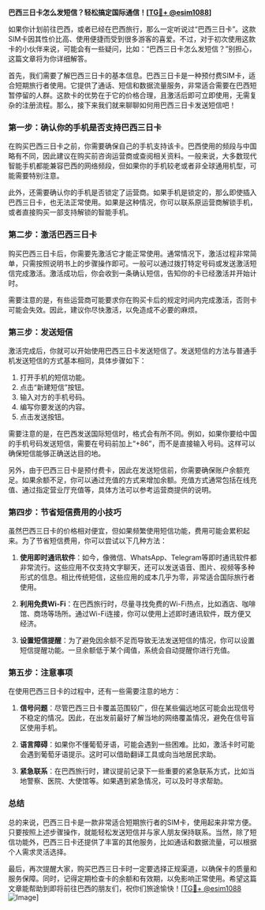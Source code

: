 **巴西三日卡怎么发短信？轻松搞定国际通信！[[TG💪+ @esim1088](https://t.me/s/esim1088)]**

如果你计划前往巴西，或者已经在巴西旅行，那么一定听说过“巴西三日卡”。这款SIM卡因其性价比高、使用便捷而受到很多游客的喜爱。不过，对于初次使用这款卡的小伙伴来说，可能会有一些疑问，比如：“巴西三日卡怎么发短信？”别担心，这篇文章将为你详细解答。

首先，我们需要了解巴西三日卡的基本信息。巴西三日卡是一种预付费SIM卡，适合短期旅行者使用。它提供了通话、短信和数据流量服务，非常适合需要在巴西短暂停留的人群。这款卡的优势在于它的价格合理，且激活后即可立即使用，无需复杂的注册流程。那么，接下来我们就来聊聊如何用巴西三日卡发送短信吧！

### **第一步：确认你的手机是否支持巴西三日卡**
在购买巴西三日卡之前，你需要确保自己的手机支持该卡。巴西使用的频段与中国略有不同，因此建议在购买前咨询运营商或查阅相关资料。一般来说，大多数现代智能手机都能兼容巴西的网络频段，但如果你的手机较老或者非全球通用机型，可能需要特别注意。

此外，还需要确认你的手机是否锁定了运营商。如果手机是锁定的，那么即使插入巴西三日卡，也无法正常使用。如果是这种情况，你可以联系原运营商解锁手机，或者直接购买一部支持解锁的智能手机。

### **第二步：激活巴西三日卡**
购买巴西三日卡后，你需要先激活它才能正常使用。通常情况下，激活过程非常简单，只需按照说明书上的步骤操作即可。一般可以通过拨打特定号码或发送激活短信完成激活。激活成功后，你会收到一条确认短信，告知你的卡已经激活并开始计时。

需要注意的是，有些运营商可能要求你在购买卡后的规定时间内完成激活，否则卡可能会失效。因此，建议你尽快激活，以免造成不必要的麻烦。

### **第三步：发送短信**
激活完成后，你就可以开始使用巴西三日卡发送短信了。发送短信的方法与普通手机发送短信的方式基本相同，具体步骤如下：

1. 打开手机的短信功能。
2. 点击“新建短信”按钮。
3. 输入对方的手机号码。
4. 编写你要发送的内容。
5. 点击发送按钮。

需要注意的是，在巴西发送国际短信时，格式会有所不同。例如，如果你要给中国的手机号码发送短信，需要在号码前加上“+86”，而不是直接输入号码。这样可以确保短信能够正确送达目的地。

另外，由于巴西三日卡是预付费卡，因此在发送短信前，你需要确保账户余额充足。如果余额不足，你可以通过充值的方式来增加余额。充值方式通常包括在线充值、通过指定营业厅充值等，具体方法可以参考运营商提供的说明。

### **第四步：节省短信费用的小技巧**
虽然巴西三日卡的价格相对便宜，但如果频繁使用短信功能，费用可能会累积起来。为了节省短信费用，你可以尝试以下几种方法：

1. **使用即时通讯软件**：如今，像微信、WhatsApp、Telegram等即时通讯软件都非常流行。这些应用不仅支持文字聊天，还可以发送语音、图片、视频等多种形式的信息。相比传统短信，这些应用的成本几乎为零，非常适合国际旅行者使用。

2. **利用免费Wi-Fi**：在巴西旅行时，尽量寻找免费的Wi-Fi热点，比如酒店、咖啡馆、商场等场所。通过Wi-Fi连接，你可以使用上述即时通讯软件，既方便又经济。

3. **设置短信提醒**：为了避免因余额不足而导致无法发送短信的情况，你可以设置短信提醒功能。一旦余额低于某个阈值，系统会自动提醒你进行充值。

### **第五步：注意事项**
在使用巴西三日卡的过程中，还有一些需要注意的地方：

1. **信号问题**：尽管巴西三日卡覆盖范围较广，但在某些偏远地区可能会出现信号不稳定的情况。因此，在出发前最好了解当地的网络覆盖情况，避免在信号盲区使用手机。

2. **语言障碍**：如果你不懂葡萄牙语，可能会遇到一些困难。比如，激活卡时可能会遇到葡萄牙语提示。这时可以借助翻译工具或向当地居民求助。

3. **紧急联系**：在巴西旅行时，建议提前记录下一些重要的紧急联系方式，比如当地警察、医院、大使馆等。如果遇到紧急情况，可以及时寻求帮助。

### **总结**
总的来说，巴西三日卡是一款非常适合短期旅行者的SIM卡，使用起来非常方便。只要按照上述步骤操作，就能轻松发送短信并与家人朋友保持联系。当然，除了短信功能外，巴西三日卡还提供了丰富的其他服务，比如通话和数据流量，可以根据个人需求灵活选择。

最后，再次提醒大家，购买巴西三日卡时一定要选择正规渠道，以确保卡的质量和服务保障。同时，记得定期检查卡的余额和有效期，以免影响正常使用。希望这篇文章能帮助到即将前往巴西的朋友们，祝你们旅途愉快！[[TG💪+ @esim1088](https://t.me/s/esim1088) ![Image](https://i.postimg.cc/4NQfJmqS/Snipaste-2025-05-13-00-14-12.png)]